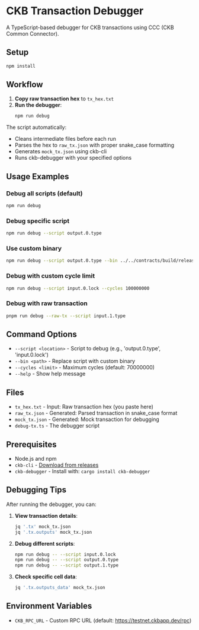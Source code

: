 # CKB Transaction Debugger

A TypeScript-based debugger for CKB transactions using CCC (CKB Common Connector).

## Setup

```bash
npm install
```

## Workflow

1. **Copy raw transaction hex** to `tx_hex.txt`
2. **Run the debugger**:
   ```bash
   npm run debug
   ```

The script automatically:
- Cleans intermediate files before each run
- Parses the hex to `raw_tx.json` with proper snake_case formatting
- Generates `mock_tx.json` using ckb-cli
- Runs ckb-debugger with your specified options

## Usage Examples

### Debug all scripts (default)
```bash
npm run debug
```

### Debug specific script
```bash
npm run debug --script output.0.type
```

### Use custom binary
```bash
npm run debug --script output.0.type --bin ../../contracts/build/release/ckboost-campaign-type
```

### Debug with custom cycle limit
```bash
npm run debug --script input.0.lock --cycles 100000000
```

### Debug with raw transaction
```bash
pnpm run debug --raw-tx --script input.1.type
```

## Command Options

- `--script <location>` - Script to debug (e.g., 'output.0.type', 'input.0.lock')
- `--bin <path>` - Replace script with custom binary
- `--cycles <limit>` - Maximum cycles (default: 70000000)
- `--help` - Show help message

## Files

- `tx_hex.txt` - Input: Raw transaction hex (you paste here)
- `raw_tx.json` - Generated: Parsed transaction in snake_case format
- `mock_tx.json` - Generated: Mock transaction for debugging
- `debug-tx.ts` - The debugger script

## Prerequisites

- Node.js and npm
- `ckb-cli` - [Download from releases](https://github.com/nervosnetwork/ckb-cli/releases)
- `ckb-debugger` - Install with: `cargo install ckb-debugger`

## Debugging Tips

After running the debugger, you can:

1. **View transaction details**:
   ```bash
   jq '.tx' mock_tx.json
   jq '.tx.outputs' mock_tx.json
   ```

2. **Debug different scripts**:
   ```bash
   npm run debug -- --script input.0.lock
   npm run debug -- --script output.0.type
   npm run debug -- --script output.1.type
   ```

3. **Check specific cell data**:
   ```bash
   jq '.tx.outputs_data' mock_tx.json
   ```

## Environment Variables

- `CKB_RPC_URL` - Custom RPC URL (default: https://testnet.ckbapp.dev/rpc)